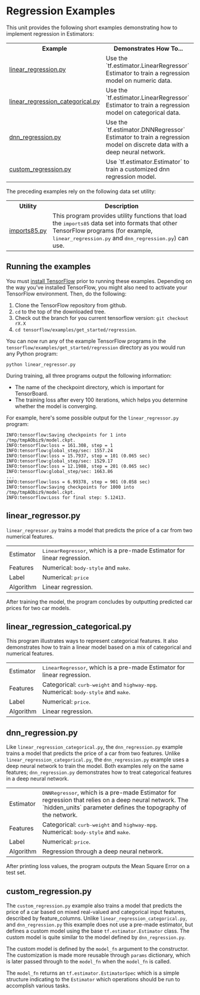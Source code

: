 # Regression Examples

This unit provides the following short examples demonstrating how
to implement regression in Estimators:

<table>
  <tr> <th>Example</th> <th>Demonstrates How To...</th></tr>

  <tr>
    <td><a href="https://www.tensorflow.org/code/tensorflow/examples/get_started/regression/linear_regression.py">linear_regression.py</a></td>
    <td>Use the `tf.estimator.LinearRegressor` Estimator to train a
        regression model on numeric data.</td>
  </tr>

  <tr>
    <td><a href="https://www.tensorflow.org/code/tensorflow/examples/get_started/regression/linear_regression_categorical.py">linear_regression_categorical.py</a></td>
    <td>Use the `tf.estimator.LinearRegressor` Estimator to train a
        regression model on categorical data.</td>
  </tr>

  <tr>
    <td><a href="https://www.tensorflow.org/code/tensorflow/examples/get_started/regression/dnn_regression.py">dnn_regression.py</a></td>
    <td>Use the `tf.estimator.DNNRegressor` Estimator to train a
        regression model on discrete data with a deep neural network.</td>
  </tr>

  <tr>
    <td><a href="https://www.tensorflow.org/code/tensorflow/examples/get_started/regression/custom_regression.py">custom_regression.py</a></td>
    <td>Use `tf.estimator.Estimator` to train a customized dnn
        regression model.</td>
  </tr>

</table>

The preceding examples rely on the following data set utility:

<table>
  <tr> <th>Utility</th> <th>Description</th></tr>

  <tr>
    <td><a href="https://www.tensorflow.org/code/tensorflow/examples/get_started/regression/imports85.py">imports85.py</a></td>
    <td>This program provides utility functions that load the
        <tt>imports85</tt> data set into formats that other TensorFlow
        programs (for example, <tt>linear_regression.py</tt> and
        <tt>dnn_regression.py</tt>) can use.</td>
  </tr>


</table>


<!--
## Linear regression concepts

If you are new to machine learning and want to learn about regression,
watch the following video:

(todo:jbgordon) Video introduction goes here.
-->

<!--
[When MLCC becomes available externally, add links to the relevant MLCC units.]
-->


<a name="running"></a>
## Running the examples

You must [install TensorFlow](../../install/index.md) prior to running these examples.
Depending on the way you've installed TensorFlow, you might also
need to activate your TensorFlow environment.  Then, do the following:

1. Clone the TensorFlow repository from github.
2. `cd` to the top of the downloaded tree.
3. Check out the branch for you current tensorflow version: `git checkout rX.X`
4. `cd tensorflow/examples/get_started/regression`.

You can now run any of the example TensorFlow programs in the
`tensorflow/examples/get_started/regression` directory as you
would run any Python program:

```bsh
python linear_regressor.py
```

During training, all three programs output the following information:

* The name of the checkpoint directory, which is important for TensorBoard.
* The training loss after every 100 iterations, which helps you
  determine whether the model is converging.

For example, here's some possible output for the `linear_regressor.py`
program:

``` None
INFO:tensorflow:Saving checkpoints for 1 into /tmp/tmpAObiz9/model.ckpt.
INFO:tensorflow:loss = 161.308, step = 1
INFO:tensorflow:global_step/sec: 1557.24
INFO:tensorflow:loss = 15.7937, step = 101 (0.065 sec)
INFO:tensorflow:global_step/sec: 1529.17
INFO:tensorflow:loss = 12.1988, step = 201 (0.065 sec)
INFO:tensorflow:global_step/sec: 1663.86
...
INFO:tensorflow:loss = 6.99378, step = 901 (0.058 sec)
INFO:tensorflow:Saving checkpoints for 1000 into /tmp/tmpAObiz9/model.ckpt.
INFO:tensorflow:Loss for final step: 5.12413.
```


<a name="basic"></a>
## linear_regressor.py

`linear_regressor.py` trains a model that predicts the price of a car from
two numerical features.

<table>
  <tr>
    <td>Estimator</td>
    <td><tt>LinearRegressor</tt>, which is a pre-made Estimator for linear
        regression.</td>
  </tr>

  <tr>
    <td>Features</td>
    <td>Numerical: <tt>body-style</tt> and <tt>make</tt>.</td>
  </tr>

  <tr>
    <td>Label</td>
    <td>Numerical: <tt>price</tt>
  </tr>

  <tr>
    <td>Algorithm</td>
    <td>Linear regression.</td>
  </tr>
</table>

After training the model, the program concludes by outputting predicted
car prices for two car models.



<a name="categorical"></a>
## linear_regression_categorical.py

This program illustrates ways to represent categorical features. It
also demonstrates how to train a linear model based on a mix of
categorical and numerical features.

<table>
  <tr>
    <td>Estimator</td>
    <td><tt>LinearRegressor</tt>, which is a pre-made Estimator for linear
        regression. </td>
  </tr>

  <tr>
    <td>Features</td>
    <td>Categorical: <tt>curb-weight</tt> and <tt>highway-mpg</tt>.<br/>
        Numerical: <tt>body-style</tt> and <tt>make</tt>.</td>
  </tr>

  <tr>
    <td>Label</td>
    <td>Numerical: <tt>price</tt>.</td>
  </tr>

  <tr>
    <td>Algorithm</td>
    <td>Linear regression.</td>
  </tr>
</table>


<a name="dnn"></a>
## dnn_regression.py

Like `linear_regression_categorical.py`, the `dnn_regression.py` example
trains a model that predicts the price of a car from two features.
Unlike `linear_regression_categorical.py`, the `dnn_regression.py` example uses
a deep neural network to train the model.  Both examples rely on the same
features; `dnn_regression.py` demonstrates how to treat categorical features
in a deep neural network.

<table>
  <tr>
    <td>Estimator</td>
    <td><tt>DNNRegressor</tt>, which is a pre-made Estimator for
        regression that relies on a deep neural network.  The
        `hidden_units` parameter defines the topography of the network.</td>
  </tr>

  <tr>
    <td>Features</td>
    <td>Categorical: <tt>curb-weight</tt> and <tt>highway-mpg</tt>.<br/>
        Numerical: <tt>body-style</tt> and <tt>make</tt>.</td>
  </tr>

  <tr>
    <td>Label</td>
    <td>Numerical: <tt>price</tt>.</td>
  </tr>

  <tr>
    <td>Algorithm</td>
    <td>Regression through a deep neural network.</td>
  </tr>
</table>

After printing loss values, the program outputs the Mean Square Error
on a test set.


<a name="dnn"></a>
## custom_regression.py

The `custom_regression.py` example also trains a model that predicts the price
of a car based on mixed real-valued and categorical input features, described by
feature_columns. Unlike `linear_regression_categorical.py`, and
`dnn_regression.py` this example does not use a pre-made estimator, but defines
a custom model using the base `tf.estimator.Estimator` class. The
custom model is quite similar to the model defined by `dnn_regression.py`.

The custom model is defined by the `model_fn` argument to the constructor. The
customization is made more reusable through `params` dictionary, which is later
passed through to the `model_fn` when the `model_fn` is called.

The `model_fn` returns an
`tf.estimator.EstimatorSpec` which is a simple structure
indicating to the `Estimator` which operations should be run to accomplish
various tasks.
